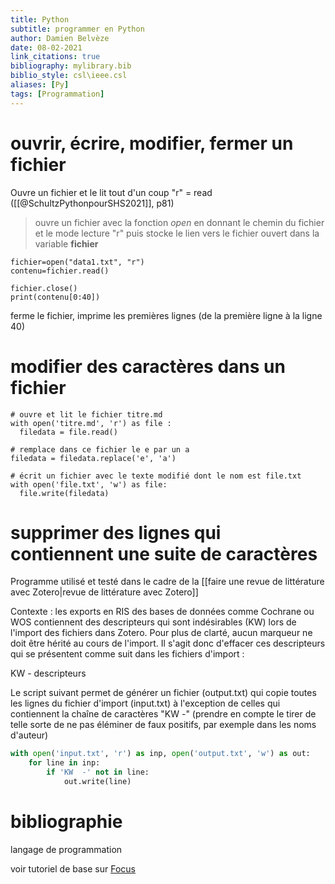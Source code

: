 ```yaml
---
title: Python
subtitle: programmer en Python
author: Damien Belvèze
date: 08-02-2021
link_citations: true
bibliography: mylibrary.bib
biblio_style: csl\ieee.csl
aliases: [Py]
tags: [Programmation]
---
```


# ouvrir, écrire, modifier, fermer un fichier
Ouvre un fichier et le lit tout d'un coup
"r" = read ([[@SchultzPythonpourSHS2021]], p81)
> ouvre un fichier avec la fonction *open* en donnant le chemin du fichier et le mode lecture "r" puis stocke le lien vers le fichier ouvert dans la variable **fichier** 


``````
fichier=open("data1.txt", "r")
contenu=fichier.read()
``````

``````
fichier.close()
print(contenu[0:40])
``````

ferme le fichier, imprime les premières lignes (de la première ligne à la ligne 40)

# modifier des caractères dans un fichier

``````
# ouvre et lit le fichier titre.md
with open('titre.md', 'r') as file :
  filedata = file.read()

# remplace dans ce fichier le e par un a
filedata = filedata.replace('e', 'a')

# écrit un fichier avec le texte modifié dont le nom est file.txt
with open('file.txt', 'w') as file:
  file.write(filedata)
``````

# supprimer des lignes qui contiennent une suite de caractères

Programme utilisé et testé dans le cadre de la [[faire une revue de littérature avec Zotero|revue de littérature avec Zotero]]

Contexte : les exports en RIS des bases de données comme Cochrane ou WOS contiennent des descripteurs qui sont indésirables (KW) lors de l'import des fichiers dans Zotero. Pour plus de clarté, aucun marqueur ne doit être hérité au cours de l'import. 
Il s'agit donc d'effacer ces descripteurs qui se présentent comme suit dans les fichiers d'import : 

KW   - descripteurs

Le script suivant permet de générer un fichier (output.txt) qui copie toutes les lignes du fichier d'import (input.txt) à l'exception de celles qui contiennent la chaîne de caractères "KW   -" (prendre en compte le tirer de telle sorte de ne pas éléminer de faux positifs, par exemple dans les noms d'auteur)

``````python
with open('input.txt', 'r') as inp, open('output.txt', 'w') as out:
    for line in inp:
        if 'KW  -' not in line:
            out.write(line)
``````


# bibliographie



langage de programmation

voir tutoriel de base sur [Focus](https://focus.univ-rennes1.fr/python1)

